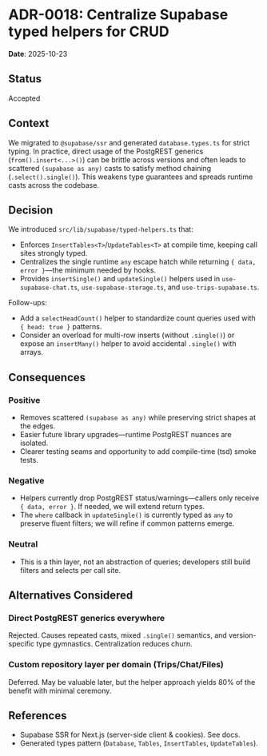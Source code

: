 # ADR-0018: Centralize Supabase typed helpers for CRUD

**Date**: 2025-10-23

## Status

Accepted

## Context

We migrated to `@supabase/ssr` and generated `database.types.ts` for strict typing. In practice, direct usage of the PostgREST generics (`from().insert<...>()`) can be brittle across versions and often leads to scattered `(supabase as any)` casts to satisfy method chaining (`.select().single()`). This weakens type guarantees and spreads runtime casts across the codebase.

## Decision

We introduced `src/lib/supabase/typed-helpers.ts` that:

- Enforces `InsertTables<T>`/`UpdateTables<T>` at compile time, keeping call sites strongly typed.
- Centralizes the single runtime `any` escape hatch while returning `{ data, error }`—the minimum needed by hooks.
- Provides `insertSingle()` and `updateSingle()` helpers used in `use-supabase-chat.ts`, `use-supabase-storage.ts`, and `use-trips-supabase.ts`.

Follow-ups:

- Add a `selectHeadCount()` helper to standardize count queries used with `{ head: true }` patterns.
- Consider an overload for multi-row inserts (without `.single()`) or expose an `insertMany()` helper to avoid accidental `.single()` with arrays.

## Consequences

### Positive

- Removes scattered `(supabase as any)` while preserving strict shapes at the edges.
- Easier future library upgrades—runtime PostgREST nuances are isolated.
- Clearer testing seams and opportunity to add compile-time (tsd) smoke tests.

### Negative

- Helpers currently drop PostgREST status/warnings—callers only receive `{ data, error }`. If needed, we will extend return types.
- The `where` callback in `updateSingle()` is currently typed as `any` to preserve fluent filters; we will refine if common patterns emerge.

### Neutral

- This is a thin layer, not an abstraction of queries; developers still build filters and selects per call site.

## Alternatives Considered

### Direct PostgREST generics everywhere

Rejected. Causes repeated casts, mixed `.single()` semantics, and version-specific type gymnastics. Centralization reduces churn.

### Custom repository layer per domain (Trips/Chat/Files)

Deferred. May be valuable later, but the helper approach yields 80% of the benefit with minimal ceremony.

## References

- Supabase SSR for Next.js (server-side client & cookies). See docs.
- Generated types pattern (`Database`, `Tables`, `InsertTables`, `UpdateTables`).
